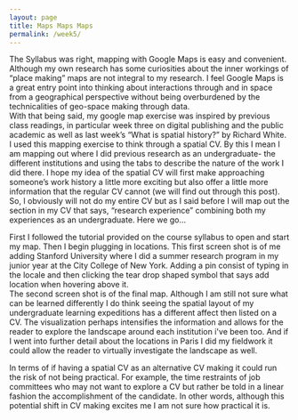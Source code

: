 ```yaml
---
layout: page
title: Maps Maps Maps
permalink: /week5/
---
```

The Syllabus was right, mapping with Google Maps is easy and convenient. Although my own research has some curiosities about the inner workings of “place making” maps are not integral to my research. I feel Google Maps is a great entry point into thinking about interactions through and in space from a geographical perspective without being overburdened by the technicalities of geo-space making through data.  
With that being said, my google map exercise was inspired by previous class readings, in particular week three on digital publishing and the public academic as well as last week’s “What is spatial history?” by Richard White. I used this mapping exercise to think through a spatial CV. By this I mean I am mapping out where I did previous research as an undergraduate- the different institutions and using the tabs to describe the nature of the work I did there. I hope my idea of the spatial CV will first make approaching someone’s work history a little more exciting but also offer a little more information that the regular CV cannot (we will find out through this post). So, I obviously will not do my entire CV but as I said before I will map out the section in my CV that says, “research experience” combining both my experiences as an undergraduate. Here we go…

First I followed the tutorial provided on the course syllabus to open and start my map. Then I begin plugging in locations. This first screen shot is of me adding Stanford University where I did a summer research program in my junior year at the City College of New York. Adding a pin consist of typing in the locale and then clicking the tear drop shaped symbol that says add location when hovering above it.  
The second screen shot is of the final map. Although I am still not sure what can be learned differently I do think seeing the spatial layout of my undergraduate learning expeditions has a different affect then listed on a CV. The visualization perhaps intensifies the information and allows for the reader to explore the landscape around each institution i've been too. And if I went into further detail about the locations in Paris I did my fieldwork it could allow the reader to virtually investigate the landscape as well.

In terms of if having a spatial CV as an alternative CV making it could run the risk of not being practical. For example, the time restraints of job committees who may not want to explore a CV but rather be told in a linear fashion the accomplishment of the candidate. In other words, although this potential shift in CV making excites me I am not sure how practical it is.  
